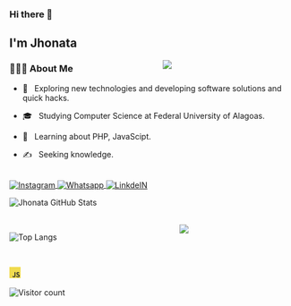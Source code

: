 ### Hi there 👋<h2> I'm Jhonata</h2>

<img align='right' src="https://media0.giphy.com/media/du3J3cXyzhj75IOgvA/giphy.gif?cid=ecf05e47prviqt7bo5zpk43r563mzoijgjmh69h23z1bmfmm&rid=giphy.gif" width="230">

<h3> 👨🏽‍💻 About Me </h3>




- 🤔 &nbsp; Exploring new technologies and developing software solutions and quick hacks.

- 🎓 &nbsp; Studying Computer Science at Federal University of Alagoas.

- 🌱 &nbsp; Learning about PHP, JavaScipt.

- ✍️ &nbsp; Seeking knowledge.

<br/>

<a target="_blank" href="https://www.instagram.com/jhonata06/">
  <img align="center" alt="Instagram" width="22px" src="https://cdn.jsdelivr.net/npm/simple-icons@v3/icons/instagram.svg" />
</a>

<a target="_blank" href="https://api.whatsapp.com/send?phone=5582987464475">
  <img align="center" alt="Whatsapp" width="22px" src="https://cdn.jsdelivr.net/npm/simple-icons@v3/icons/whatsapp.svg" />
</a>

<a target="_blank" href="https://www.linkedin.com/in/jhonata-tenorio-a53226122/">
  <img align="center" alt="LinkdeIN" width="22px" src="https://cdn.jsdelivr.net/npm/simple-icons@v3/icons/linkedin.svg" />
</a>

<br/>

![Jhonata GitHub Stats](https://github-readme-stats.vercel.app/api?username=jhonataT&show_icons=true)

<br/>

<img src="https://mir-s3-cdn-cf.behance.net/project_modules/disp/13311e75820101.5c5806640e015.gif" width="200" align='right'>

![Top Langs](https://github-readme-stats.vercel.app/api/top-langs/?username=jhonataT&show_icons=true)

<br>



<code><img height="20" src="https://raw.githubusercontent.com/github/explore/80688e429a7d4ef2fca1e82350fe8e3517d3494d/topics/javascript/javascript.png"></code>

![Visitor count](https://visitor-badge.laobi.icu/badge?page_id=jhonataT.jhonataT)
